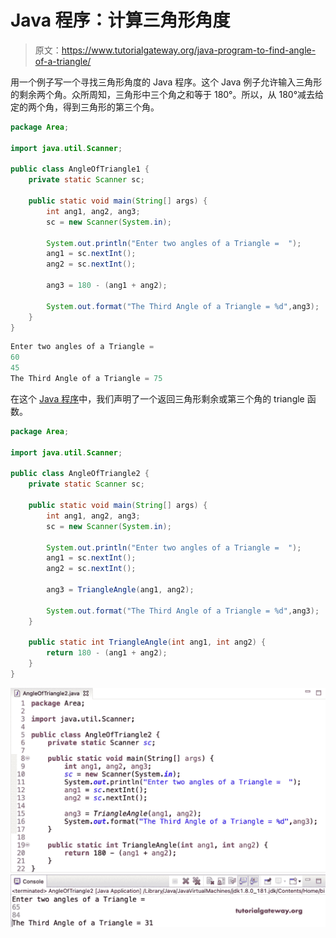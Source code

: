 # Java 程序：计算三角形角度

> 原文：<https://www.tutorialgateway.org/java-program-to-find-angle-of-a-triangle/>

用一个例子写一个寻找三角形角度的 Java 程序。这个 Java 例子允许输入三角形的剩余两个角。众所周知，三角形中三个角之和等于 180°。所以，从 180°减去给定的两个角，得到三角形的第三个角。

```java
package Area;

import java.util.Scanner;

public class AngleOfTriangle1 {
	private static Scanner sc;

	public static void main(String[] args) {
		int ang1, ang2, ang3; 
		sc = new Scanner(System.in);

		System.out.println("Enter two angles of a Triangle =  ");
		ang1 = sc.nextInt();
		ang2 = sc.nextInt();

		ang3 = 180 - (ang1 + ang2);

		System.out.format("The Third Angle of a Triangle = %d",ang3);
	}
}
```

```java
Enter two angles of a Triangle =  
60
45
The Third Angle of a Triangle = 75
```

在这个 [Java 程序](https://www.tutorialgateway.org/learn-java-programs/)中，我们声明了一个返回三角形剩余或第三个角的 triangle 函数。

```java
package Area;

import java.util.Scanner;

public class AngleOfTriangle2 {
	private static Scanner sc;

	public static void main(String[] args) {
		int ang1, ang2, ang3; 
		sc = new Scanner(System.in);

		System.out.println("Enter two angles of a Triangle =  ");
		ang1 = sc.nextInt();
		ang2 = sc.nextInt();

		ang3 = TriangleAngle(ang1, ang2);

		System.out.format("The Third Angle of a Triangle = %d",ang3);
	}

	public static int TriangleAngle(int ang1, int ang2) {
		return 180 - (ang1 + ang2);
	}
}
```

![Java Program to find Angle of a Triangle 1](img/e3c20e7472c3c6a98c1d569ce473f93c.png)